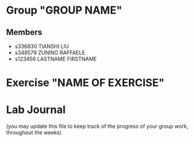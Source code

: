 # Group "GROUP NAME"

## Members
- s336830 TIANSHI LIU
- s348579 ZUNINO RAFFAELE
- s123456 LASTNAME FIRSTNAME

# Exercise "NAME OF EXERCISE"

# Lab Journal

(you may update this file to keep track of the progress of your group work, throughout the weeks)
